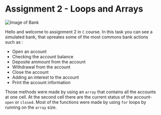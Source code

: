# Assignment 2 - Loops and Arrays

![Image of Bank](https://cdn.shopify.com/s/files/1/0482/7290/0261/files/780e37a30f408200ead387097a6cb0df_480x480.jpg?v=1599519774)


Hello and welcome to assignment 2 in ``C`` course.
In this task you can see a simulated bank, that opreates some of the most commons bank actions such as :

* Open an account
* Checking the account balance
* Deposite ammount from the account
* Withdrawal from the account
* Close the account
* Adding an interest to the account
* Print the account information

Those methods were made by using an ``array`` that contains all the accounts at one cell.
At the second cell there are the current status of the account- ``open`` or ``closed``.
Most of the functions were made by using ``for`` loops by running on the ``array`` size.
